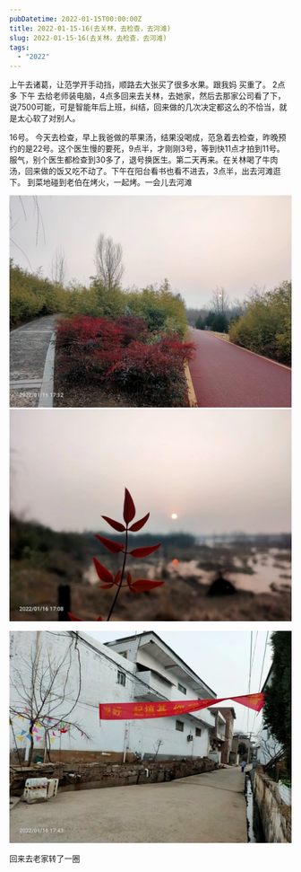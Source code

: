 ```yaml
---
pubDatetime: 2022-01-15T00:00:00Z
title: 2022-01-15-16(去关林，去检查，去河滩)
slug: 2022-01-15-16(去关林，去检查，去河滩)
tags:
  - "2022"
---
```


上午去诸葛，让范学开手动挡，顺路去大张买了很多水果。跟我妈 买重了。 2点多 下午 去给老师装电脑，4点多回来去关林，去她家，然后去那家公司看了下，说7500可能，可是智能年后上班，纠结，回来做的几次决定都这么的不恰当，就是太心软了对别人。

16号。 今天去检查，早上我爸做的苹果汤，结果没喝成，范急着去检查，昨晚预约的是22号。这个医生慢的要死，9点半，才刚刚3号，等到快11点才拍到11号。服气，别个医生都检查到30多了，退号换医生。第二天再来。在关林喝了牛肉汤，回来做的饭又吃不动了。下午在阳台看书也看不进去，3点半，出去河滩逛下。 到菜地碰到老伯在烤火，一起烤。一会儿去河滩

![](../../img/6904315-3b721405a3e61b7e.jpg)
![](../../img/6904315-1b822c45559222da.jpg)

![](../../img/6904315-46e7072c82b5421a.jpg)

回来去老家转了一圈

